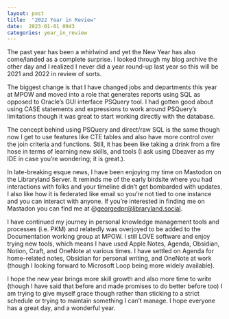 ```yaml
---
layout: post
title:  "2022 Year in Review"
date:  2023-01-01 0943
categories: year_in_review
---
```



The past year has been a whirlwind and yet the New Year has also come/landed as a complete surprise. I looked through my blog archive the other day and I realized I never did a year round-up last year so this will be 2021 and 2022 in review of sorts.

The biggest change is that I have changed jobs and departments this year at MPOW and moved into a role that generates reports using SQL as opposed to Oracle’s GUI interface PSQuery tool. I had gotten good about using CASE statements and expressions to work around PSQuery’s limitations though it was great to start working directly with the database.

The concept behind using PSQuery and direct/raw SQL is the same though now I get to use features like CTE tables and also have more control over the join criteria and functions. Still, it has been like taking a drink from a fire hose in terms of learning new skills, and tools (I ask using Dbeaver as my IDE in case you’re wondering; it is great.).

In late-breaking esque news, I have been enjoying my time on Mastodon on the Libraryland Server. It reminds me of the early birdsite where you had interactions with folks and your timeline didn’t get bombarded with updates. I also like how it is federated like email so you’re not tied to one instance and you can interact with anyone. If you’re interested in finding me on Mastadon you can find me at @georgedpr@libraryland.social.

I have continued my journey in personal knowledge management tools and processes (i.e. PKM) and relatedly was overjoyed to be added to the Documentation working group at MPOW. I still LOVE software and enjoy trying new tools, which means I have used Apple Notes, Agenda, Obsidian, Notion, Craft, and OneNote at various times. I have settled on Agenda for home-related notes, Obsidian for personal writing, and OneNote at work (though I looking forward to Microsoft Loop being more widely available).

I hope the new year brings more skill growth and also more time to write (though I have said that before and made promises to do better before too) I am trying to give myself grace though rather than sticking to a strict schedule or trying to maintain something I can’t manage. I hope everyone has a great day, and a wonderful year.

